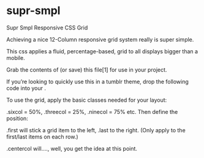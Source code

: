 supr-smpl
=========

Supr Smpl Responsive CSS Grid


Achieving a nice 12-Column responsive grid system really is super simple.

This css applies a fluid, percentage-based, grid to all displays bigger than a mobile.

Grab the contents of (or save) this file[1] for use in your project.

If you’re looking to quickly use this in a tumblr theme, drop the following code into your <head>.

 <link rel=”stylesheet” href=”http://static.tumblr.com/o3mi8ie/tfln673lo/supr-smpl.css”>
To use the grid, apply the basic classes needed for your layout:

 .sixcol = 50%, .threecol = 25%, .ninecol = 75% etc.
Then define the position:

 .first will stick a grid item to the left, .last to the right. (Only apply to the first/last items on each row.)

 .centercol will…., well, you get the idea at this point.
